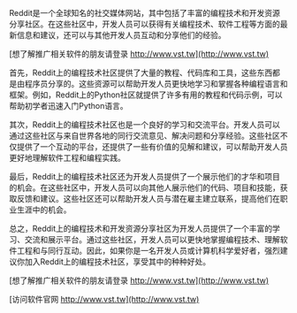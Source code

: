 Reddit是一个全球知名的社交媒体网站，其中包括了丰富的编程技术和开发资源分享社区。在这些社区中，开发人员可以获得有关编程技术、软件工程等方面的最新信息和建议，还可以与其他开发人员互动和分享他们的经验。

[想了解推广相关软件的朋友请登录 http://www.vst.tw](http://www.vst.tw)

首先，Reddit上的编程技术社区提供了大量的教程、代码库和工具，这些东西都是由程序员分享的。这些资源可以帮助开发人员更快地学习和掌握各种编程语言和框架。例如，Reddit上的Python社区就提供了许多有用的教程和代码示例，可以帮助初学者迅速入门Python语言。

其次，Reddit上的编程技术社区也是一个良好的学习和交流平台。开发人员可以通过这些社区与来自世界各地的同行交流意见、解决问题和分享经验。这些社区不仅提供了一个互动的平台，还提供了一些有价值的见解和建议，可以帮助开发人员更好地理解软件工程和编程实践。

最后，Reddit上的编程技术社区还为开发人员提供了一个展示他们的才华和项目的机会。在这些社区中，开发人员可以向其他人展示他们的代码、项目和技能，获取反馈和建议。这些社区还可以帮助开发人员与潜在雇主建立联系，提高他们在职业生涯中的机会。

总之，Reddit上的编程技术和开发资源分享社区为开发人员提供了一个丰富的学习、交流和展示平台。通过这些社区，开发人员可以更快地掌握编程技术、理解软件工程和与同行互动。因此，如果你是一名开发人员或计算机科学爱好者，强烈建议你加入Reddit上的编程技术社区，享受其中的种种好处。

[想了解推广相关软件的朋友请登录 http://www.vst.tw](http://www.vst.tw)


[访问软件官网 http://www.vst.tw](http://www.vst.tw)
